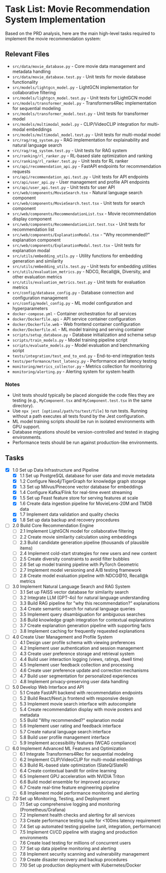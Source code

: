 # Task List: Movie Recommendation System Implementation

Based on the PRD analysis, here are the main high-level tasks required to implement the movie recommendation system:

## Relevant Files

- `src/data/movie_database.py` - Core movie data management and metadata handling
- `src/data/movie_database.test.py` - Unit tests for movie database functionality
- `src/models/lightgcn_model.py` - LightGCN implementation for collaborative filtering
- `src/models/lightgcn_model.test.py` - Unit tests for LightGCN model
- `src/models/transformer_model.py` - Transformers4Rec implementation for sequential modeling
- `src/models/transformer_model.test.py` - Unit tests for transformer model
- `src/models/multimodal_model.py` - CLIP/VideoCLIP integration for multi-modal embeddings
- `src/models/multimodal_model.test.py` - Unit tests for multi-modal model
- `src/rag/rag_system.py` - RAG implementation for explainability and natural language search
- `src/rag/rag_system.test.py` - Unit tests for RAG system
- `src/ranking/rl_ranker.py` - RL-based slate optimization and ranking
- `src/ranking/rl_ranker.test.py` - Unit tests for RL ranker
- `src/api/recommendation_api.py` - FastAPI endpoints for recommendation requests
- `src/api/recommendation_api.test.py` - Unit tests for API endpoints
- `src/api/user_api.py` - User management and profile API endpoints
- `src/api/user_api.test.py` - Unit tests for user API
- `src/web/components/MovieSearch.tsx` - Natural language search component
- `src/web/components/MovieSearch.test.tsx` - Unit tests for search component
- `src/web/components/RecommendationList.tsx` - Movie recommendation display component
- `src/web/components/RecommendationList.test.tsx` - Unit tests for recommendation list
- `src/web/components/ExplanationModal.tsx` - "Why recommended?" explanation component
- `src/web/components/ExplanationModal.test.tsx` - Unit tests for explanation modal
- `src/utils/embedding_utils.py` - Utility functions for embedding generation and similarity
- `src/utils/embedding_utils.test.py` - Unit tests for embedding utilities
- `src/utils/evaluation_metrics.py` - NDCG, Recall@k, Diversity, and other evaluation metrics
- `src/utils/evaluation_metrics.test.py` - Unit tests for evaluation metrics
- `src/config/database_config.py` - Database connection and configuration management
- `src/config/model_config.py` - ML model configuration and hyperparameters
- `docker-compose.yml` - Container orchestration for all services
- `docker/Dockerfile.api` - API service container configuration
- `docker/Dockerfile.web` - Web frontend container configuration
- `docker/Dockerfile.ml` - ML model training and serving container
- `scripts/setup_database.py` - Database initialization and schema setup
- `scripts/train_models.py` - Model training pipeline script
- `scripts/evaluate_models.py` - Model evaluation and benchmarking script
- `tests/integration/test_end_to_end.py` - End-to-end integration tests
- `tests/performance/test_latency.py` - Performance and latency testing
- `monitoring/metrics_collector.py` - Metrics collection for monitoring
- `monitoring/alerting.py` - Alerting system for system health

### Notes

- Unit tests should typically be placed alongside the code files they are testing (e.g., `MyComponent.tsx` and `MyComponent.test.tsx` in the same directory).
- Use `npx jest [optional/path/to/test/file]` to run tests. Running without a path executes all tests found by the Jest configuration.
- ML model training scripts should be run in isolated environments with GPU support.
- Database migrations should be version-controlled and tested in staging environments.
- Performance tests should be run against production-like environments.

## Tasks

- [x] 1.0 Set up Data Infrastructure and Pipeline
  - [x] 1.1 Set up PostgreSQL database for user data and movie metadata
  - [x] 1.2 Configure Neo4j/TigerGraph for knowledge graph storage
  - [x] 1.3 Set up Milvus/Pinecone vector database for embeddings
  - [x] 1.4 Configure Kafka/Flink for real-time event streaming
  - [x] 1.5 Set up Feast feature store for serving features at scale
  - [x] 1.6 Create data ingestion pipeline for MovieLens-20M and TMDB data
  - [x] 1.7 Implement data validation and quality checks
  - [x] 1.8 Set up data backup and recovery procedures

- [ ] 2.0 Build Core Recommendation Engine
  - [ ] 2.1 Implement LightGCN model for collaborative filtering
  - [ ] 2.2 Create movie similarity calculation using embeddings
  - [ ] 2.3 Build candidate generation pipeline (thousands of plausible items)
  - [ ] 2.4 Implement cold-start strategies for new users and new content
  - [ ] 2.5 Create diversity constraints to avoid filter bubbles
  - [ ] 2.6 Set up model training pipeline with PyTorch Geometric
  - [ ] 2.7 Implement model versioning and A/B testing framework
  - [ ] 2.8 Create model evaluation pipeline with NDCG@10, Recall@k metrics

- [ ] 3.0 Implement Natural Language Search and RAG System
  - [ ] 3.1 Set up FAISS vector database for similarity search
  - [ ] 3.2 Integrate LLM (GPT-4o) for natural language understanding
  - [ ] 3.3 Build RAG pipeline for "why this recommendation?" explanations
  - [ ] 3.4 Create semantic search for natural language queries
  - [ ] 3.5 Implement query disambiguation for ambiguous searches
  - [ ] 3.6 Build knowledge graph integration for contextual explanations
  - [ ] 3.7 Create explanation generation pipeline with supporting facts
  - [ ] 3.8 Implement caching for frequently requested explanations

- [ ] 4.0 Create User Management and Profile System
  - [ ] 4.1 Design user profile schema with viewing preferences
  - [ ] 4.2 Implement user authentication and session management
  - [ ] 4.3 Create user preference storage and retrieval system
  - [ ] 4.4 Build user interaction logging (views, ratings, dwell time)
  - [ ] 4.5 Implement user feedback collection and processing
  - [ ] 4.6 Create user preference update and correction mechanisms
  - [ ] 4.7 Build user segmentation for personalized experiences
  - [ ] 4.8 Implement privacy-preserving user data handling

- [ ] 5.0 Develop Web Interface and API
  - [ ] 5.1 Create FastAPI backend with recommendation endpoints
  - [ ] 5.2 Build React/Next.js frontend with responsive design
  - [ ] 5.3 Implement movie search interface with autocomplete
  - [ ] 5.4 Create recommendation display with movie posters and metadata
  - [ ] 5.5 Build "Why recommended?" explanation modal
  - [ ] 5.6 Implement user rating and feedback interface
  - [ ] 5.7 Create natural language search interface
  - [ ] 5.8 Build user profile management interface
  - [ ] 5.9 Implement accessibility features (WCAG compliance)

- [ ] 6.0 Implement Advanced ML Features and Optimization
  - [ ] 6.1 Integrate Transformers4Rec for sequential modeling
  - [ ] 6.2 Implement CLIP/VideoCLIP for multi-modal embeddings
  - [ ] 6.3 Build RL-based slate optimization (SlateQ/SlateR)
  - [ ] 6.4 Create contextual bandit for online learning
  - [ ] 6.5 Implement GPU acceleration with NVIDIA Triton
  - [ ] 6.6 Build model ensemble for improved accuracy
  - [ ] 6.7 Create real-time feature engineering pipeline
  - [ ] 6.8 Implement model performance monitoring and alerting

- [ ] 7.0 Set up Monitoring, Testing, and Deployment
  - [ ] 7.1 Set up comprehensive logging and monitoring (Prometheus/Grafana)
  - [ ] 7.2 Implement health checks and alerting for all services
  - [ ] 7.3 Create performance testing suite for <100ms latency requirement
  - [ ] 7.4 Set up automated testing pipeline (unit, integration, performance)
  - [ ] 7.5 Implement CI/CD pipeline with staging and production environments
  - [ ] 7.6 Create load testing for millions of concurrent users
  - [ ] 7.7 Set up data pipeline monitoring and alerting
  - [ ] 7.8 Implement security scanning and vulnerability management
  - [ ] 7.9 Create disaster recovery and backup procedures
  - [ ] 7.10 Set up production deployment with Kubernetes/Docker 